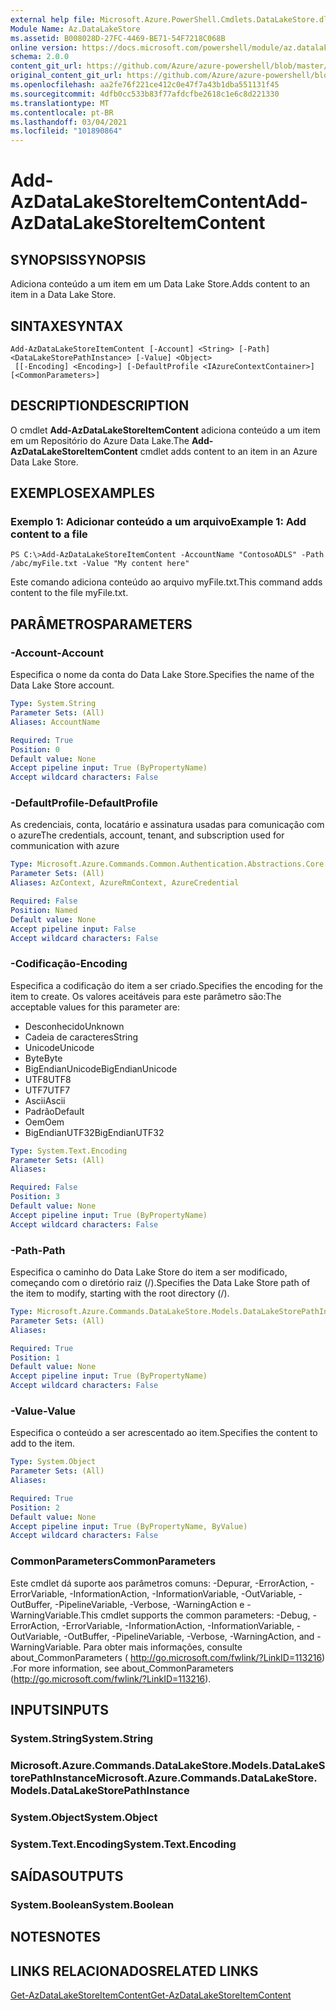 ```yaml
---
external help file: Microsoft.Azure.PowerShell.Cmdlets.DataLakeStore.dll-Help.xml
Module Name: Az.DataLakeStore
ms.assetid: B008028D-27FC-4469-BE71-54F7218C068B
online version: https://docs.microsoft.com/powershell/module/az.datalakestore/add-azdatalakestoreitemcontent
schema: 2.0.0
content_git_url: https://github.com/Azure/azure-powershell/blob/master/src/DataLakeStore/DataLakeStore/help/Add-AzDataLakeStoreItemContent.md
original_content_git_url: https://github.com/Azure/azure-powershell/blob/master/src/DataLakeStore/DataLakeStore/help/Add-AzDataLakeStoreItemContent.md
ms.openlocfilehash: aa2fe76f221ce412c0e47f7a43b1dba551131f45
ms.sourcegitcommit: 4dfb0cc533b83f77afdcfbe2618c1e6c8d221330
ms.translationtype: MT
ms.contentlocale: pt-BR
ms.lasthandoff: 03/04/2021
ms.locfileid: "101890864"
---
```

# <span data-ttu-id="b53ec-101">Add-AzDataLakeStoreItemContent</span><span class="sxs-lookup"><span data-stu-id="b53ec-101">Add-AzDataLakeStoreItemContent</span></span>

## <span data-ttu-id="b53ec-102">SYNOPSIS</span><span class="sxs-lookup"><span data-stu-id="b53ec-102">SYNOPSIS</span></span>
<span data-ttu-id="b53ec-103">Adiciona conteúdo a um item em um Data Lake Store.</span><span class="sxs-lookup"><span data-stu-id="b53ec-103">Adds content to an item in a Data Lake Store.</span></span>

## <span data-ttu-id="b53ec-104">SINTAXE</span><span class="sxs-lookup"><span data-stu-id="b53ec-104">SYNTAX</span></span>

```
Add-AzDataLakeStoreItemContent [-Account] <String> [-Path] <DataLakeStorePathInstance> [-Value] <Object>
 [[-Encoding] <Encoding>] [-DefaultProfile <IAzureContextContainer>] [<CommonParameters>]
```

## <span data-ttu-id="b53ec-105">DESCRIPTION</span><span class="sxs-lookup"><span data-stu-id="b53ec-105">DESCRIPTION</span></span>
<span data-ttu-id="b53ec-106">O cmdlet **Add-AzDataLakeStoreItemContent** adiciona conteúdo a um item em um Repositório do Azure Data Lake.</span><span class="sxs-lookup"><span data-stu-id="b53ec-106">The **Add-AzDataLakeStoreItemContent** cmdlet adds content to an item in an Azure Data Lake Store.</span></span>

## <span data-ttu-id="b53ec-107">EXEMPLOS</span><span class="sxs-lookup"><span data-stu-id="b53ec-107">EXAMPLES</span></span>

### <span data-ttu-id="b53ec-108">Exemplo 1: Adicionar conteúdo a um arquivo</span><span class="sxs-lookup"><span data-stu-id="b53ec-108">Example 1: Add content to a file</span></span>
```
PS C:\>Add-AzDataLakeStoreItemContent -AccountName "ContosoADLS" -Path /abc/myFile.txt -Value "My content here"
```

<span data-ttu-id="b53ec-109">Este comando adiciona conteúdo ao arquivo myFile.txt.</span><span class="sxs-lookup"><span data-stu-id="b53ec-109">This command adds content to the file myFile.txt.</span></span>

## <span data-ttu-id="b53ec-110">PARÂMETROS</span><span class="sxs-lookup"><span data-stu-id="b53ec-110">PARAMETERS</span></span>

### <span data-ttu-id="b53ec-111">-Account</span><span class="sxs-lookup"><span data-stu-id="b53ec-111">-Account</span></span>
<span data-ttu-id="b53ec-112">Especifica o nome da conta do Data Lake Store.</span><span class="sxs-lookup"><span data-stu-id="b53ec-112">Specifies the name of the Data Lake Store account.</span></span>

```yaml
Type: System.String
Parameter Sets: (All)
Aliases: AccountName

Required: True
Position: 0
Default value: None
Accept pipeline input: True (ByPropertyName)
Accept wildcard characters: False
```

### <span data-ttu-id="b53ec-113">-DefaultProfile</span><span class="sxs-lookup"><span data-stu-id="b53ec-113">-DefaultProfile</span></span>
<span data-ttu-id="b53ec-114">As credenciais, conta, locatário e assinatura usadas para comunicação com o azure</span><span class="sxs-lookup"><span data-stu-id="b53ec-114">The credentials, account, tenant, and subscription used for communication with azure</span></span>

```yaml
Type: Microsoft.Azure.Commands.Common.Authentication.Abstractions.Core.IAzureContextContainer
Parameter Sets: (All)
Aliases: AzContext, AzureRmContext, AzureCredential

Required: False
Position: Named
Default value: None
Accept pipeline input: False
Accept wildcard characters: False
```

### <span data-ttu-id="b53ec-115">-Codificação</span><span class="sxs-lookup"><span data-stu-id="b53ec-115">-Encoding</span></span>
<span data-ttu-id="b53ec-116">Especifica a codificação do item a ser criado.</span><span class="sxs-lookup"><span data-stu-id="b53ec-116">Specifies the encoding for the item to create.</span></span>
<span data-ttu-id="b53ec-117">Os valores aceitáveis para este parâmetro são:</span><span class="sxs-lookup"><span data-stu-id="b53ec-117">The acceptable values for this parameter are:</span></span>
- <span data-ttu-id="b53ec-118">Desconhecido</span><span class="sxs-lookup"><span data-stu-id="b53ec-118">Unknown</span></span>
- <span data-ttu-id="b53ec-119">Cadeia de caracteres</span><span class="sxs-lookup"><span data-stu-id="b53ec-119">String</span></span>
- <span data-ttu-id="b53ec-120">Unicode</span><span class="sxs-lookup"><span data-stu-id="b53ec-120">Unicode</span></span>
- <span data-ttu-id="b53ec-121">Byte</span><span class="sxs-lookup"><span data-stu-id="b53ec-121">Byte</span></span>
- <span data-ttu-id="b53ec-122">BigEndianUnicode</span><span class="sxs-lookup"><span data-stu-id="b53ec-122">BigEndianUnicode</span></span>
- <span data-ttu-id="b53ec-123">UTF8</span><span class="sxs-lookup"><span data-stu-id="b53ec-123">UTF8</span></span>
- <span data-ttu-id="b53ec-124">UTF7</span><span class="sxs-lookup"><span data-stu-id="b53ec-124">UTF7</span></span>
- <span data-ttu-id="b53ec-125">Ascii</span><span class="sxs-lookup"><span data-stu-id="b53ec-125">Ascii</span></span>
- <span data-ttu-id="b53ec-126">Padrão</span><span class="sxs-lookup"><span data-stu-id="b53ec-126">Default</span></span>
- <span data-ttu-id="b53ec-127">Oem</span><span class="sxs-lookup"><span data-stu-id="b53ec-127">Oem</span></span>
- <span data-ttu-id="b53ec-128">BigEndianUTF32</span><span class="sxs-lookup"><span data-stu-id="b53ec-128">BigEndianUTF32</span></span>

```yaml
Type: System.Text.Encoding
Parameter Sets: (All)
Aliases:

Required: False
Position: 3
Default value: None
Accept pipeline input: True (ByPropertyName)
Accept wildcard characters: False
```

### <span data-ttu-id="b53ec-129">-Path</span><span class="sxs-lookup"><span data-stu-id="b53ec-129">-Path</span></span>
<span data-ttu-id="b53ec-130">Especifica o caminho do Data Lake Store do item a ser modificado, começando com o diretório raiz (/).</span><span class="sxs-lookup"><span data-stu-id="b53ec-130">Specifies the Data Lake Store path of the item to modify, starting with the root directory (/).</span></span>

```yaml
Type: Microsoft.Azure.Commands.DataLakeStore.Models.DataLakeStorePathInstance
Parameter Sets: (All)
Aliases:

Required: True
Position: 1
Default value: None
Accept pipeline input: True (ByPropertyName)
Accept wildcard characters: False
```

### <span data-ttu-id="b53ec-131">-Value</span><span class="sxs-lookup"><span data-stu-id="b53ec-131">-Value</span></span>
<span data-ttu-id="b53ec-132">Especifica o conteúdo a ser acrescentado ao item.</span><span class="sxs-lookup"><span data-stu-id="b53ec-132">Specifies the content to add to the item.</span></span>

```yaml
Type: System.Object
Parameter Sets: (All)
Aliases:

Required: True
Position: 2
Default value: None
Accept pipeline input: True (ByPropertyName, ByValue)
Accept wildcard characters: False
```

### <span data-ttu-id="b53ec-133">CommonParameters</span><span class="sxs-lookup"><span data-stu-id="b53ec-133">CommonParameters</span></span>
<span data-ttu-id="b53ec-134">Este cmdlet dá suporte aos parâmetros comuns: -Depurar, -ErrorAction, -ErrorVariable, -InformationAction, -InformationVariable, -OutVariable, -OutBuffer, -PipelineVariable, -Verbose, -WarningAction e -WarningVariable.</span><span class="sxs-lookup"><span data-stu-id="b53ec-134">This cmdlet supports the common parameters: -Debug, -ErrorAction, -ErrorVariable, -InformationAction, -InformationVariable, -OutVariable, -OutBuffer, -PipelineVariable, -Verbose, -WarningAction, and -WarningVariable.</span></span> <span data-ttu-id="b53ec-135">Para obter mais informações, consulte about_CommonParameters ( http://go.microsoft.com/fwlink/?LinkID=113216) .</span><span class="sxs-lookup"><span data-stu-id="b53ec-135">For more information, see about_CommonParameters (http://go.microsoft.com/fwlink/?LinkID=113216).</span></span>

## <span data-ttu-id="b53ec-136">INPUTS</span><span class="sxs-lookup"><span data-stu-id="b53ec-136">INPUTS</span></span>

### <span data-ttu-id="b53ec-137">System.String</span><span class="sxs-lookup"><span data-stu-id="b53ec-137">System.String</span></span>

### <span data-ttu-id="b53ec-138">Microsoft.Azure.Commands.DataLakeStore.Models.DataLakeStorePathInstance</span><span class="sxs-lookup"><span data-stu-id="b53ec-138">Microsoft.Azure.Commands.DataLakeStore.Models.DataLakeStorePathInstance</span></span>

### <span data-ttu-id="b53ec-139">System.Object</span><span class="sxs-lookup"><span data-stu-id="b53ec-139">System.Object</span></span>

### <span data-ttu-id="b53ec-140">System.Text.Encoding</span><span class="sxs-lookup"><span data-stu-id="b53ec-140">System.Text.Encoding</span></span>

## <span data-ttu-id="b53ec-141">SAÍDAS</span><span class="sxs-lookup"><span data-stu-id="b53ec-141">OUTPUTS</span></span>

### <span data-ttu-id="b53ec-142">System.Boolean</span><span class="sxs-lookup"><span data-stu-id="b53ec-142">System.Boolean</span></span>

## <span data-ttu-id="b53ec-143">NOTES</span><span class="sxs-lookup"><span data-stu-id="b53ec-143">NOTES</span></span>

## <span data-ttu-id="b53ec-144">LINKS RELACIONADOS</span><span class="sxs-lookup"><span data-stu-id="b53ec-144">RELATED LINKS</span></span>

[<span data-ttu-id="b53ec-145">Get-AzDataLakeStoreItemContent</span><span class="sxs-lookup"><span data-stu-id="b53ec-145">Get-AzDataLakeStoreItemContent</span></span>](./Get-AzDataLakeStoreItemContent.md)


